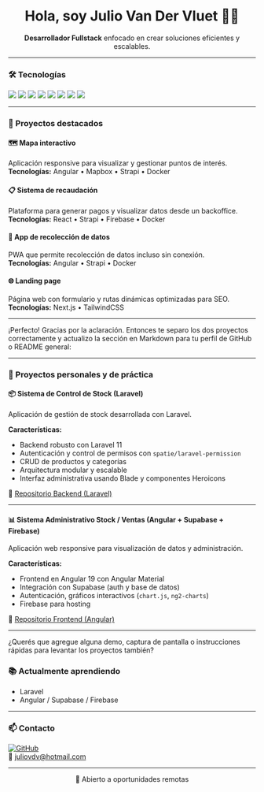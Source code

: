<h1 align="center">Hola, soy Julio Van Der Vluet 👨‍💻</h1>

<p align="center">
  <strong>Desarrollador Fullstack</strong> enfocado en crear soluciones eficientes y escalables.
</p>

---

### 🛠️ Tecnologías

<p align="left">
  <img src="https://img.shields.io/badge/Angular-DD0031?style=flat-square&logo=angular&logoColor=white" />
  <img src="https://img.shields.io/badge/React-61DAFB?style=flat-square&logo=react&logoColor=black" />
  <img src="https://img.shields.io/badge/Next.js-000?style=flat-square&logo=next.js&logoColor=white" />
  <img src="https://img.shields.io/badge/Strapi-2E7EEA?style=flat-square&logo=strapi&logoColor=white" />
  <img src="https://img.shields.io/badge/Docker-2496ED?style=flat-square&logo=docker&logoColor=white" />
  <img src="https://img.shields.io/badge/PostgreSQL-336791?style=flat-square&logo=postgresql&logoColor=white" />
  <img src="https://img.shields.io/badge/Firebase-FFCA28?style=flat-square&logo=firebase&logoColor=black" />
  <img src="https://img.shields.io/badge/Linux-FCC624?style=flat-square&logo=linux&logoColor=black" />
</p>

---

### 🚀 Proyectos destacados

#### 🗺️ Mapa interactivo  
Aplicación responsive para visualizar y gestionar puntos de interés.  
**Tecnologías:** Angular • Mapbox • Strapi • Docker

#### 📋 Sistema de recaudación  
Plataforma para generar pagos y visualizar datos desde un backoffice.  
**Tecnologías:** React • Strapi • Firebase • Docker

#### 🧪 App de recolección de datos  
PWA que permite recolección de datos incluso sin conexión.  
**Tecnologías:** Angular • Strapi • Docker

#### 🌐 Landing page  
Página web con formulario y rutas dinámicas optimizadas para SEO.  
**Tecnologías:** Next.js • TailwindCSS

---

¡Perfecto! Gracias por la aclaración. Entonces te separo los dos proyectos correctamente y actualizo la sección en Markdown para tu perfil de GitHub o README general:

---

### 🧪 Proyectos personales y de práctica

#### 📦 Sistema de Control de Stock (Laravel)

Aplicación de gestión de stock desarrollada con Laravel.

**Características:**

* Backend robusto con Laravel 11
* Autenticación y control de permisos con `spatie/laravel-permission`
* CRUD de productos y categorías
* Arquitectura modular y escalable
* Interfaz administrativa usando Blade y componentes Heroicons

🔗 [Repositorio Backend (Laravel)](https://github.com/juliovdv/control-stock-laravel)

---

#### 📊 Sistema Administrativo Stock / Ventas (Angular + Supabase + Firebase)

Aplicación web responsive para visualización de datos y administración.

**Características:**

* Frontend en Angular 19 con Angular Material
* Integración con Supabase (auth y base de datos)
* Autenticación, gráficos interactivos (`chart.js`, `ng2-charts`)
* Firebase para hosting

🔗 [Repositorio Frontend (Angular)](https://github.com/juliovdv/admin-dashboard-angular)

---

¿Querés que agregue alguna demo, captura de pantalla o instrucciones rápidas para levantar los proyectos también?


### 📚 Actualmente aprendiendo
- Laravel 
- Angular / Supabase / Firebase

---

### 📫 Contacto

[![GitHub](https://img.shields.io/badge/GitHub-%40juliovdv-181717?style=flat-square&logo=github)](https://github.com/juliovdv)  
📧 juliovdv@hotmail.com  

---

<p align="center">💼 Abierto a oportunidades remotas</p>
